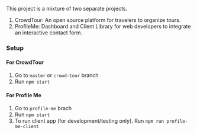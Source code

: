 This project is a mixture of two separate projects.
1. CrowdTour: An open source platform for travelers to organize tours.
2. ProfileMe: Dashboard and Client Library for web developers to integrate an interactive contact form.

### Setup
#### For CrowdTour
1. Go to `master` or `crowd-tour` branch
2. Run `npm start`

#### For Profile Me
1. Go to `profile-me` brach
2. Run `npm start `
3. To run client app (for development/testing only). Run
`npm run profile-me-client`
